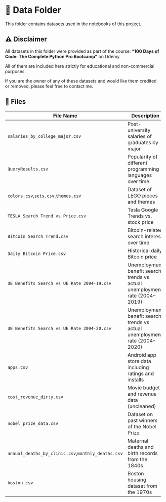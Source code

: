 # 📁 Data Folder

This folder contains datasets used in the notebooks of this project.

## ⚠️ Disclaimer

All datasets in this folder were provided as part of the course: **“100 Days of Code: The Complete Python Pro Bootcamp”** on Udemy.

All of them are included here strictly for educational and non-commercial purposes.

If you are the owner of any of these datasets and would like them credited or removed, please feel free to contact me.

## 📄 Files

| File Name                                         | Description                                                                |
|---------------------------------------------------|----------------------------------------------------------------------------|
| `salaries_by_college_major.csv`                   | Post-university salaries of graduates by major                             |
| `QueryResults.csv`                                | Popularity of different programming languages over time                    |
| `colors.csv`,`sets.csv`,`themes.csv`              | Dataset of LEGO pieces and themes                                          |
| `TESLA Search Trend vs Price.csv`                 | Tesla Google Trends vs. stock price                                        |
| `Bitcoin Search Trend.csv`                        | Bitcoin-related search interest over time                                  |
| `Daily Bitcoin Price.csv`                         | Historical daily Bitcoin price                                             |
| `UE Benefits Search vs UE Rate 2004-19.csv`       | Unemployment benefit search trends vs actual unemployment rate (2004–2019) |
| `UE Benefits Search vs UE Rate 2004-20.csv`       | Unemployment benefit search trends vs actual unemployment rate (2004–2020) |
| `apps.csv`                                        | Android app store data including ratings and installs                      |
| `cost_revenue_dirty.csv`                          | Movie budget and revenue data (uncleaned)                                  |
| `nobel_prize_data.csv`                            | Dataset on past winners of the Nobel Prize                                 |
| `annual_deaths_by_clinic.csv`,`monthly_deaths.csv`| Maternal deaths and birth records from the 1840s                           |
| `boston.csv`                                      | Boston housing dataset from the 1970s                                      |

